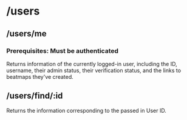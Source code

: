 # /users

## /users/me
### Prerequisites: Must be authenticated
Returns information of the currently logged-in user, including the ID, username, their admin status, their verification status, and the links to beatmaps they've created.

## /users/find/:id
Returns the information corresponding to the passed in User ID.
